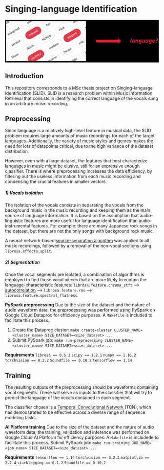 

# Singing-language Identification

![](https://github.com/ddcas/singing-language-identification/blob/main/img/slid.PNG?raw=true)



## Introduction
This repository corresponds to a MSc thesis project on Singing-language Identification (SLID).
SLID is a research problem within Music Information Retrieval that consists in identifying the correct language of the vocals sung in an arbitrary music recording.


## Preprocessing
Since language is a relatively high-level feature in musical data, the SLID problem requires large amounts of music recordings for each of the target languages. Additionally, the variety of music styles and genres makes the need for lots of datapoints critical, due to the high variance of the dataset distribution.

However, even with a large dataset, the features that best characterize languages in music might be elusive, still for an expressive enough classifier. There is where preprocessing increases the data efficiency, by filtering out the useless information from each music recording and condensing the crucial features in smaller vectors.
##### 1) Vocals isolation
The isolation of the vocals consists in separating the vocals from the background music in the music recording and keeping them as the main source of language information.
It is based on the assumption that audio-linguistic features are more useful for language identification than audio-instrumental features. For example: there are many Japanese rock songs in the dataset, but there are not the only songs with background rock music.

A neural-network-based [source-separation algorithm]((https://github.com/dr-costas/mad-twinnet)) was applied to all music recordings, followed by a removal of the non-vocal sections using `librosa.effects.split`.

##### 2) Segmentation
Once the vocal segments are isolated, a combination of algorithms is employed to find those vocal pieces that are more likely to contain the language-characteristic features:  `librosa.feature.chroma_stft` --> [autocorrelation](https://en.wikipedia.org/wiki/Autocorrelation) --> `librosa.feature.rms` --> `librosa.feature.spectral_flatness`.


 **PySpark preprocessing**
Due to the size of the dataset and the nature of audio waveform data, the preprocessing was performed using PySpark on Google Cloud Dataproc for efficiency purposes.
A `Makefile` is included to facilitate this process.
1. Create the Dataproc cluster:  `make create-cluster CLUSTER_NAME=<cluster_name> SIZE_DATASET=<size_dataset> ...`
2. Submit PySpark job: `make run-preprocessing CLUSTER_NAME=<cluster_name> SIZE_DATASET=<size_dataset> ...`


**Requirements**
          `librosa == 0.6.3`
          `scipy == 1.2.1`
          `numpy == 1.16.2`
          `torchvision == 0.2.2`
          `Soundfile == 0.10.2`
          `tensorflow == 1.14`

## Training
The resulting outputs of the preprocessing should be waveforms containing vocal segments. These will serve as inputs to the classifier that will try to predict the language of the vocals contained in each segment.

The classifier chosen is a [Temporal Convolutional Network](https://github.com/locuslab/TCN) (TCN), which has demonstrated to be effective across a diverse range of sequence modeling tasks.

 **AI Platform training**
Due to the size of the dataset and the nature of audio waveform data, the training, validation and inference was performed on Google Cloud AI Platform for efficiency purposes.
A `Makefile` is includede to facilitate this process.
Submit PySpark job: `make run-training JOB_NAME=<job_name> SIZE_DATASET=<size_dataset> ...`


**Requirements**
  `tensorflow == 1.14`
`torchvision == 0.2.2`
`matplotlib == 2.2.4`
      `stacklogging == 0.1.2`
      `Soundfile == 0.10.2`


